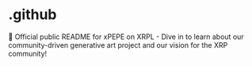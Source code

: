 # .github
🐸 Official public README for xPEPE on XRPL - Dive in to learn about our community-driven generative art project and our vision for the XRP community!
